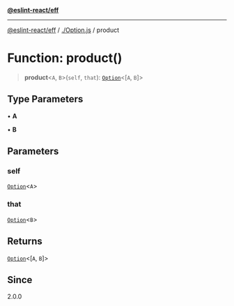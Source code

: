 [**@eslint-react/eff**](../../README.md)

***

[@eslint-react/eff](../../README.md) / [./Option.js](../README.md) / product

# Function: product()

> **product**\<`A`, `B`\>(`self`, `that`): [`Option`](../type-aliases/Option.md)\<\[`A`, `B`\]\>

## Type Parameters

• **A**

• **B**

## Parameters

### self

[`Option`](../type-aliases/Option.md)\<`A`\>

### that

[`Option`](../type-aliases/Option.md)\<`B`\>

## Returns

[`Option`](../type-aliases/Option.md)\<\[`A`, `B`\]\>

## Since

2.0.0
